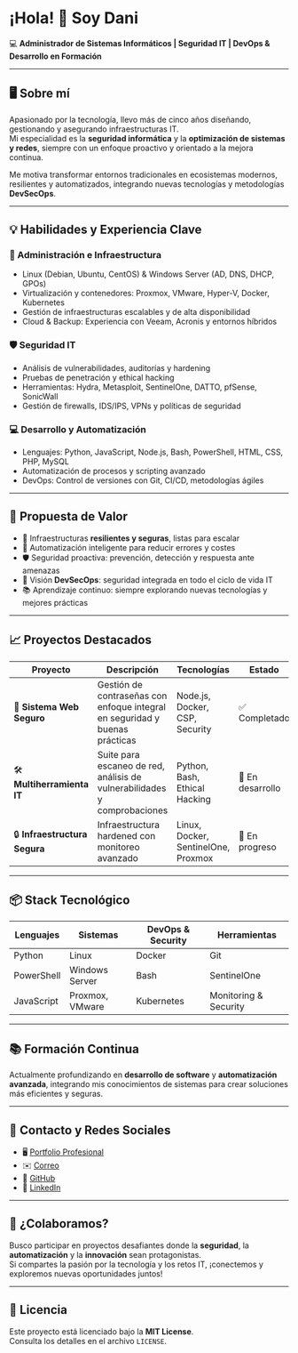 # ¡Hola! 👋 Soy Dani  
💻 **Administrador de Sistemas Informáticos | Seguridad IT | DevOps & Desarrollo en Formación**

---

## 🖥️ Sobre mí

Apasionado por la tecnología, llevo más de cinco años diseñando, gestionando y asegurando infraestructuras IT.  
Mi especialidad es la **seguridad informática** y la **optimización de sistemas y redes**, siempre con un enfoque proactivo y orientado a la mejora continua.  

Me motiva transformar entornos tradicionales en ecosistemas modernos, resilientes y automatizados, integrando nuevas tecnologías y metodologías **DevSecOps**.

---

## 💡 Habilidades y Experiencia Clave

### 🔧 Administración e Infraestructura
- Linux (Debian, Ubuntu, CentOS) & Windows Server (AD, DNS, DHCP, GPOs)
- Virtualización y contenedores: Proxmox, VMware, Hyper-V, Docker, Kubernetes
- Gestión de infraestructuras escalables y de alta disponibilidad
- Cloud & Backup: Experiencia con Veeam, Acronis y entornos híbridos

### 🛡️ Seguridad IT
- Análisis de vulnerabilidades, auditorías y hardening
- Pruebas de penetración y ethical hacking
- Herramientas: Hydra, Metasploit, SentinelOne, DATTO, pfSense, SonicWall
- Gestión de firewalls, IDS/IPS, VPNs y políticas de seguridad

### 💻 Desarrollo y Automatización
- Lenguajes: Python, JavaScript, Node.js, Bash, PowerShell, HTML, CSS, PHP, MySQL
- Automatización de procesos y scripting avanzado
- DevOps: Control de versiones con Git, CI/CD, metodologías ágiles

---

## 🚀 Propuesta de Valor

- 🔐 Infraestructuras **resilientes y seguras**, listas para escalar
- 🤖 Automatización inteligente para reducir errores y costes
- 🛡️ Seguridad proactiva: prevención, detección y respuesta ante amenazas
- 🔄 Visión **DevSecOps**: seguridad integrada en todo el ciclo de vida IT
- 📚 Aprendizaje continuo: siempre explorando nuevas tecnologías y mejores prácticas

---

## 📈 Proyectos Destacados

| Proyecto | Descripción | Tecnologías | Estado | Link |
|----------|-------------|-------------|--------|------|
| 🚀 **Sistema Web Seguro** | Gestión de contraseñas con enfoque integral en seguridad y buenas prácticas | Node.js, Docker, CSP, Security | ✅ Completado | [Ver código](https://github.com/dav-tech-work/porfolio) |
| 🛠️ **Multiherramienta IT** | Suite para escaneo de red, análisis de vulnerabilidades y comprobaciones | Python, Bash, Ethical Hacking | 🔄 En desarrollo | [Ver código](https://github.com/dav-tech-work/multiherramienta) |
| 🔒 **Infraestructura Segura** | Infraestructura hardened con monitoreo avanzado | Linux, Docker, SentinelOne, Proxmox | 🔄 En progreso | 🔒 Privado |

---

## 📦 Stack Tecnológico

| Lenguajes    | Sistemas            | DevOps & Security     | Herramientas              |
|--------------|---------------------|------------------------|---------------------------|
| Python       | Linux               | Docker                 | Git                       |
| PowerShell   | Windows Server      | Bash                   | SentinelOne               |
| JavaScript   | Proxmox, VMware     | Kubernetes             | Monitoring & Security     |

---

## 📚 Formación Continua

Actualmente profundizando en **desarrollo de software** y **automatización avanzada**, integrando mis conocimientos de sistemas para crear soluciones más eficientes y seguras.

---

## 🔗 Contacto y Redes Sociales

- 🖥️ [Portfolio Profesional](https://daniel-arribas-velazquez.dav-tech.work/)
- ✉️ [Correo]( danielarribasvelazquez@dav-tech.work)
- 🐙 [GitHub](https://github.com/dav-tech-work)
- 💼 [LinkedIn](https://www.linkedin.com/in/daniel-arribas-velazquez/)

---

## 🤝 ¿Colaboramos?

Busco participar en proyectos desafiantes donde la **seguridad**, la **automatización** y la **innovación** sean protagonistas.  
Si compartes la pasión por la tecnología y los retos IT, ¡conectemos y exploremos nuevas oportunidades juntos!

---

## 📜 Licencia

Este proyecto está licenciado bajo la **MIT License**.  
Consulta los detalles en el archivo `LICENSE`.
